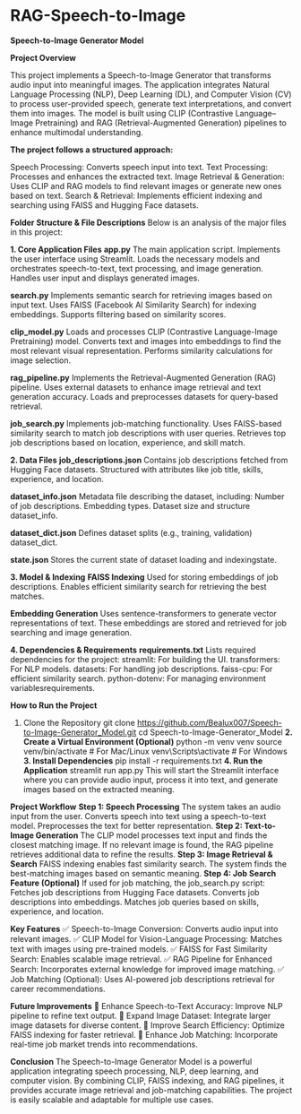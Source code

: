 # RAG-Speech-to-Image

**Speech-to-Image Generator Model**

**Project Overview**

This project implements a Speech-to-Image Generator that transforms audio input into meaningful images. The application integrates Natural Language Processing (NLP), Deep Learning (DL), and Computer Vision (CV) to process user-provided speech, generate text interpretations, and convert them into images. The model is built using CLIP (Contrastive Language–Image Pretraining) and RAG (Retrieval-Augmented Generation) pipelines to enhance multimodal understanding.

**The project follows a structured approach:**

Speech Processing: Converts speech input into text.
Text Processing: Processes and enhances the extracted text.
Image Retrieval & Generation: Uses CLIP and RAG models to find relevant images or generate new ones based on text.
Search & Retrieval: Implements efficient indexing and searching using FAISS and Hugging Face datasets.

**Folder Structure & File Descriptions**
Below is an analysis of the major files in this project:

**1. Core Application Files**
**app.py**
The main application script.
Implements the user interface using Streamlit.
Loads the necessary models and orchestrates speech-to-text, text processing, and image generation.
Handles user input and displays generated images.

**search.py**
Implements semantic search for retrieving images based on input text.
Uses FAISS (Facebook AI Similarity Search) for indexing embeddings.
Supports filtering based on similarity scores.

**clip_model.py**
Loads and processes CLIP (Contrastive Language-Image Pretraining) model.
Converts text and images into embeddings to find the most relevant visual representation.
Performs similarity calculations for image selection.

**rag_pipeline.py**
Implements the Retrieval-Augmented Generation (RAG) pipeline.
Uses external datasets to enhance image retrieval and text generation accuracy.
Loads and preprocesses datasets for query-based retrieval.

**job_search.py**
Implements job-matching functionality.
Uses FAISS-based similarity search to match job descriptions with user queries.
Retrieves top job descriptions based on location, experience, and skill match.

**2. Data Files**
**job_descriptions.json**
Contains job descriptions fetched from Hugging Face datasets.
Structured with attributes like job title, skills, experience, and location.

**dataset_info.json**
Metadata file describing the dataset, including:
Number of job descriptions.
Embedding types.
Dataset size and structure​dataset_info.

**dataset_dict.json**
Defines dataset splits (e.g., training, validation)​dataset_dict.

**state.json**
Stores the current state of dataset loading and indexing​state.

**3. Model & Indexing**
**FAISS Indexing**
Used for storing embeddings of job descriptions.
Enables efficient similarity search for retrieving the best matches.

**Embedding Generation**
Uses sentence-transformers to generate vector representations of text.
These embeddings are stored and retrieved for job searching and image generation.

**4. Dependencies & Requirements**
**requirements.txt**
Lists required dependencies for the project:
streamlit: For building the UI.
transformers: For NLP models.
datasets: For handling job descriptions.
faiss-cpu: For efficient similarity search.
python-dotenv: For managing environment variables​requirements.


**How to Run the Project**
1. Clone the Repository
git clone https://github.com/Bealux007/Speech-to-Image-Generator_Model.git
cd Speech-to-Image-Generator_Model
**2. Create a Virtual Environment (Optional)**
python -m venv venv
source venv/bin/activate  # For Mac/Linux
venv\Scripts\activate  # For Windows
**3. Install Dependencies**
pip install -r requirements.txt
**4. Run the Application**
streamlit run app.py
This will start the Streamlit interface where you can provide audio input, process it into text, and generate images based on the extracted meaning.

**Project Workflow**
**Step 1: Speech Processing**
The system takes an audio input from the user.
Converts speech into text using a speech-to-text model.
Preprocesses the text for better representation.
**Step 2: Text-to-Image Generation**
The CLIP model processes text input and finds the closest matching image.
If no relevant image is found, the RAG pipeline retrieves additional data to refine the results.
**Step 3: Image Retrieval & Search**
FAISS indexing enables fast similarity search.
The system finds the best-matching images based on semantic meaning.
**Step 4: Job Search Feature (Optional)**
If used for job matching, the job_search.py script:
Fetches job descriptions from Hugging Face datasets.
Converts job descriptions into embeddings.
Matches job queries based on skills, experience, and location.

**Key Features**
✅ Speech-to-Image Conversion: Converts audio input into relevant images.
✅ CLIP Model for Vision-Language Processing: Matches text with images using pre-trained models.
✅ FAISS for Fast Similarity Search: Enables scalable image retrieval.
✅ RAG Pipeline for Enhanced Search: Incorporates external knowledge for improved image matching.
✅ Job Matching (Optional): Uses AI-powered job descriptions retrieval for career recommendations.

**Future Improvements**
🔹 Enhance Speech-to-Text Accuracy: Improve NLP pipeline to refine text output.
🔹 Expand Image Dataset: Integrate larger image datasets for diverse content.
🔹 Improve Search Efficiency: Optimize FAISS indexing for faster retrieval.
🔹 Enhance Job Matching: Incorporate real-time job market trends into recommendations.

**Conclusion**
The Speech-to-Image Generator Model is a powerful application integrating speech processing, NLP, deep learning, and computer vision. By combining CLIP, FAISS indexing, and RAG pipelines, it provides accurate image retrieval and job-matching capabilities. The project is easily scalable and adaptable for multiple use cases.

